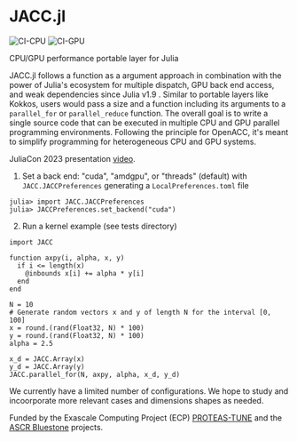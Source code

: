 # JACC.jl

![CI-CPU](https://github.com/JuliaORNL/JACC.jl/actions/workflows/ci-cpu.yaml/badge.svg)
![CI-GPU](https://github.com/JuliaORNL/JACC.jl/actions/workflows/ci-gpu-ornl.yaml/badge.svg)

CPU/GPU performance portable layer for Julia

JACC.jl follows a function as a argument approach in combination with the power of Julia's ecosystem for multiple dispatch, GPU back end access, and weak dependencies since Julia v1.9 . Similar to portable layers like Kokkos, users would pass a size and a function including its arguments to a `parallel_for` or `parallel_reduce` function.
The overall goal is to write a single source code that can be executed in multiple CPU and GPU parallel programming environments. Following the principle for OpenACC, it's meant to simplify programming for heterogeneous CPU and GPU systems.

JuliaCon 2023 presentation [video](https://live.juliacon.org/talk/AY8EUX).

1. Set a back end: "cuda", "amdgpu", or "threads" (default) with `JACC.JACCPreferences` generating a `LocalPreferences.toml` file

```
julia> import JACC.JACCPreferences
julia> JACCPreferences.set_backend("cuda")
```

2. Run a kernel example (see tests directory)

```
import JACC

function axpy(i, alpha, x, y)
  if i <= length(x)
    @inbounds x[i] += alpha * y[i]
  end
end

N = 10
# Generate random vectors x and y of length N for the interval [0, 100]
x = round.(rand(Float32, N) * 100)
y = round.(rand(Float32, N) * 100)
alpha = 2.5

x_d = JACC.Array(x)
y_d = JACC.Array(y)
JACC.parallel_for(N, axpy, alpha, x_d, y_d)
```

We currently have a limited number of configurations. 
We hope to study and incoorporate more relevant cases and dimensions shapes as needed.

Funded by the Exascale Computing Project (ECP) [PROTEAS-TUNE](https://www.ornl.gov/project/proteas-tune) and the [ASCR Bluestone](https://csmd.ornl.gov/Bluestone) projects.
